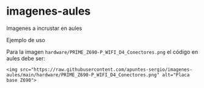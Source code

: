 # imagenes-aules
Imagenes a incrustar en aules


Ejemplo de uso

Para la imagen `hardware/PRIME_Z690-P_WIFI_D4_Conectores.png` el código en aules debe ser:

`<img src="https://raw.githubusercontent.com/apuntes-sergio/imagenes-aules/main/hardware/PRIME_Z690-P_WIFI_D4_Conectores.png" alt="Placa base Z690">`